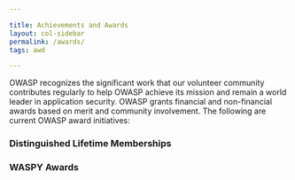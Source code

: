 ```yaml
---

title: Achievements and Awards
layout: col-sidebar
permalink: /awards/
tags: awd

---
```


OWASP recognizes the significant work that our volunteer community contributes regularly to help OWASP achieve its mission and remain a world leader in application security. OWASP 
grants financial and non-financial awards based on merit and community involvement. The following are current OWASP award initiatives:

### Distinguished Lifetime Memberships
### WASPY Awards

<!-- Keep the following for data driven awards in the future, if preferred
{% comment %}
{% assign categories = site.data.awards | where: 'type', 'category' %}
{% for category in categories %}
### {{category.title}}
{{category.description}}
{% endfor %}
{% endcomment %}
-->